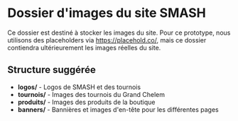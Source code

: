 # Dossier d'images du site SMASH

Ce dossier est destiné à stocker les images du site. Pour ce prototype, nous utilisons des placeholders via https://placehold.co/, mais ce dossier contiendra ultérieurement les images réelles du site.

## Structure suggérée

- **logos/** - Logos de SMASH et des tournois
- **tournois/** - Images des tournois du Grand Chelem
- **produits/** - Images des produits de la boutique
- **banners/** - Bannières et images d'en-tête pour les différentes pages
